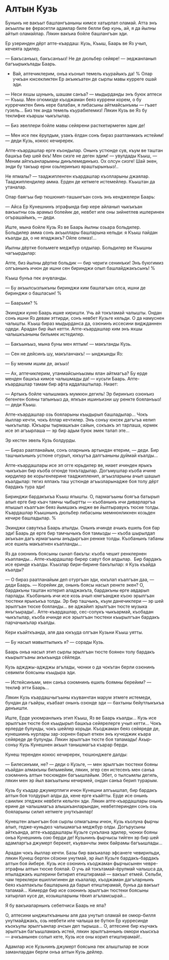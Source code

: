# Алтын Кузь

Бунынъ не вакъыт башлангъаныны кимсе хатырлап оламай.
Атта энъ акъыллы ве ферасетли адамлар биле белли бир кунь, ай, я да йылны айтып оламайлар.
Лякин вакъиа бойле башлангъан эди.

Ер узеринден дёрт апте-къардаш: Кузь, Къыш, Баарь ве Яз учып, кечеята эдилер.

— Бакъсанъыз, бакъсанъыз!
Не де дюльбер сейяре!
— эеджанланып багъырыкълады Баарь.
- Вай, аптечиклерим, онъа къонып темель къурайыкъ да!
%
Олар учкъан юксекликтен Ер акъикъатен де сырлы мавы курреге ошай эди.

— Неси яхшы шунынъ, шашам санъа?
— мыдырданды энъ буюк аптеси — Къыш.
Мен огюмизде къоджаман беяз куррени корем, о бу курречиктен бинъ кере балабан, я либасыны айтмайсынъмы — гъает гузель...
Биз тек анда темель къурабилемиз!
Лякин Кузь ве Яз бу теклифке къаршы чыкътылар.

— Биз эвеллери бойле мавы сейярени расткетирмеген эдик де!

— Мен исе пек ёрулдым, узакъ ёлдан сонъ бираз раатланмакъ истейим!
— деди Кузь, кокюс кечиререк.

Апте-къардашлар ерге къондылар. Онынъ устюнде сув, къум ве таштан башкъа бир шей ёкъ!
Мен сизге не деген эдим!
— увулдады Къыш, — Меним айткъанларымны динълемединъиз.
Ох олсун сизге!
Шай экен, энди бу такъыр ерни озьлеринъиз яраштырынъыз!..

Не япмалы?
— тааджипленген къардашлар къолларыны джаялар.
Тааджиплендилер амма.
Ерден де кетмеге истемейлер.
Къыштан да утаналар.

Олар баягъы бир тюшюнип-ташынгъан сонъ энъ кенджелери Баарь:

— Айса Ер Кунешнинъ этрафында бир кере айланып чыкъкъан вакъытны озь арамыз болейик де, невбет иле оны зийнетлев ишлеринен огърашайыкъ, — деди.

Иште, мына бойле Кузь Яз ве Баарь йылны озьара больдилер.
Больдилер амма сонъ акъыллары башларына кельди: я Къыш пайдан къалды да, о не япаджакъ?
Ойле олмаз!...

Иылны дёртке больмеге меджбур олдылар.
Больдилер ве Къышны чагъырдылар:

Апте, биз йылны дёртке больдик — бир чериги сенинъки!
Энъ буюгимиз олгъанынъ ичюн де ишни сен биринджи олып башлайджакъсынъ!
%

Къыш бунъа пек ачувланды.

— Бу акъылсызлыкъны биринджи ким башлагъан олса, ишни де биринджи о башласын!
%

— Баарьми?
%

Экинджи куню Баарь ишке киришти.
Учь ай токътамай чалышты.
Ондан сонъ ишни Яз девам эттирди, сонъ невбет Кузьге кельди.
О да намуснен чалышты.
Къыш бираз мыдырданса да, озюнинъ иссесини виджданнен одеди.
Арадан бир йыл кетти.
Апте-къардашлар ким энъ яхшы чалышкъаныны бильмек истедилер.

— Бакъынъыз, мына буны мен яптым! — макътанды Кузь.

— Сен не дейсинъ шу, макътанчакъ!
— ынджынды Яз:

— Бу меним ишим де, акъыз!

— Ах, аптечиклерим, утанмайсынъызмы ялан айтмагъа?
Бу ерде менден башкъа кимсе чалышмады да!
— кусьти Баарь.
Апте-къардашлар тамам бир афта иддалаштылар.
Ниает:

— Артыкъ бойле чалышмакъ мумкюн дегиль!
Эр биринъиз озюнъиз бегенген бояны тапынъыз да, япкъан ишинъизни шу ренкте бояланъыз! — деди Къыш.



Апте-къардашлар озь бояларыны къыдырып башладылар...
Чокъ йыллар кечти, чокъ ёллар кечтилер.
Энъ сонъу юксек дагъгъа келип чыкътылар.
Юкъары тырмашкъан сайын, сокъакъ эп тарлаша, юрмек исе эп агъырлаша — эр бир адым буюк эмек талап эте...

Эр кестен эвель Кузь болдурды.

— Бираз раатланайым, сонъ оларнынъ артындан етерим, — деди.
Бир ташчыкънынъ устюне отурып, юкъугъа далгъаныны дуймай къалды...

Апте-къардашлары исе эп огге юрьдилер ве, ниает ичинден ярыкъ чыкъкъан бир къоба огюнде токътадылар.
Догъмушлар къоба ичине кирдилер ве корьгенлерине тааджипленип, агъызларыны ачып шашып къалдылар: тегиз ялпакъ таш устюнде агъызларынадже боя толу дёрт бардакъ тура эди!

Биринджи бардакъкъа Къыш япышты.
О, пармагъыны боягъа батырып алып ерге бир къач тамчы чыбыртты — къобанынъ ичи диварларгъа япышып къалгъан беяз йымшакъ индже ве йылтыравукъ тюске толды.
Къардашлар Къышнынъ дюльбер либасыны мемнюнликнен козьден кечире башладылар.
%

Экинджи савуткъа Баарь атылды.
Онынъ ичинде ачыкъ ешиль боя бар эди!
Баарь де ерге бир тамчычыкъ боя тамызды — къоба шырылдап акъкъан дагъ ирмагъыны анъдыргъан ренкке толды.
Къобанынъ табаны исе ешиль макъатнен къапланды...

Яз да озюнинъ боясыны сынап бакъты: къоба чешит ренклернен къапланды...
Апте-къардашлар бирер савут боя алдылар.
 Бир бардакъ исе еринде къалды.
Къызлар бири-бирине бакътылар: я Кузь къайда къалды?

— О бираз раатланайым деп отургъан эди, юкълап къалгъан даа, — деди Баарь.
— Корейик де, онынъ боясы насыл ренкте экен?
О, бардакъны таштан котерип аладжакъта, бардакъны ерге авдарып парлады.
Къобанынъ ичи исе козь ачып юмгъандже къою эрылгъан тюстеки ярыкъкъа толды.
Эр бир ташчыкъ, къум данечиклери — эр шей эрылгъан тюске бояланды... ве аджайип эрылгъан тюсте музыка янъгъырады!..
Апте-къардашлар, сес-солукъ чыкъармай, къобадан чыкътылар, къоба ичинде исе эрылгъан тюстеки къырылгъан бардакъ парчачыкълар къалды.

Кери къайткъанда, аля даа юкъуда олгъан Кузьни Къыш уятты.

— Бу насыл мавылтылыкъ я? — сорады Кузь.

Баарь онъа насыл этип сырлы эрылгъан тюсте боянен толу бардакъ къырылгъаны акъкъында сёйледи.

Кузь аджджы-аджджы агълады, чюнки о да чокътан берли озюнинъ севимли боясыны къыдыра эди.

— Истейсинъми, мен санъа озюмнинъ ешиль боямны берейим? — теклиф этти Баарь...

Лякин Кузь къардашчыгъыны къуванчтан марум этмеге истемеди, бундан да гъайры, къабаат онынъ озюнде эди — бахтыны бейутлыкъкъа денъишти.

Иште, Ерде укюмранлыкъ этип Къыш, Яз ве Баарь къалды...
Кузь исе эрылгъан тюсте боя къыдырып башкъа сейярелерге учып кетти...
Чокъ ерлерде булунды, чокъ шейлер корьди.
Къоджаман беяз сейяреде де, кунешиинъ нурлары зар-зорнен барып еткен энъ кучюджик къара сейяреде де булунды.
Лякин эрылгъан тюсте боя тапамады!
Ахыр-сонъу Кузь Кунешнен акъыл танышмагъа къарар берди.

Кунеш теренден кокюс кечиререк, тюшюнджеге далды:

— Билесинъми, не?
— деди о Кузьге, — мен эрылгъан тюстеки бояны къайдан алмакъны бильмейим, лякин, эгер сен истесенъ мен санъа озюмнинъ алтын тюсюмден багъышлайым.
Эбет, о тылсымлы дегиль, лякин мен эр йыл вакъытыны кечирмей, ондан санъа берип турарым.

Кузь бу къадар джумертлиги ичюн Кунешни алгьышлап, бир бардакъ алтын боя толдурып алды да, кене ерге къайтты.
Ерде исе онынъ саиилик этеджек невбети кельген эди.
Лякин апте-къардашлары онынъ ерине де чалышмагъа алышкъанларындан, невбетлеринден сонъ озь бояларыны силип кетмеге унуткъанлар!

Кунештен алынгъан боя сырлы олмагъаны ичюн, Кузь къолуна фырчы алып, гедже-куньдюз чалышмагъа меджбур олды.
Догърусыны айткъанда, апте-къардашлары Кузьге сукълана эдилер, чюнки бояны онъа Кунешнинъ озю берди де!
Кузьнинъ фырчысы тийген эр бир шей адамларгъа джумерт берекет, къуванчлы эмек байрамы багъышлады...

Арадан чокъ йыллар кечти.
Базы бир вакъиалар эфсанеге чевирильди, лякин Кунеш берген сёзюни унутмай, эр йыл Кузьге бардакъ-бардакъ алтын боя йибере.
Кузь исе озюнинъ къоджаман фырчысынен чевре-этрафны алтын тюске боялай.
О учь ай токътамай-ёрулмай чалышса да, япыладжакъ ишлерини битирип етиштирамай — вакъыт етмей.
Сельби, чам тереклери ешиллигинен де къалалар, къоджаман дагъларнынъ беяз къалпакълы башларына да барып етиштирамай, бунъа да вакъыт тапамай...
Кимерде бир исе озюнинъ эрылгъан тюстеки боясыны хатырлап кусе де, козьяшларыны тёкип агъламсырай...

Я бу вакъиаларнынъ себепчиси Баарь не япа?

О, аптесини ынджыткъаныны аля даа унутып оламай ве омюр-билля унутмайджакъ, озь невбети иле чалыша ве бутюн Ер курресинде къокъулы эрылгъанлар ачсын деп тырыша...
О, аптесине бир къучакъ эрылгъан багъышламакъ истей, лякин эрылгъаннынъ омюри къыскъа — ачкъанынен солып кете, Кузь исе оны корип етиштирамай!..

Адамлар исе Кузьнинъ джумерт боясына пек алыштылар ве эски заманлардан берли онъа алтын Кузь дейлер.

